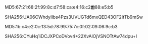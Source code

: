 MD5:67:21:68:2f:99:8c:d7:58:ca:e4:16:c2:ab:88:e5:b5

SHA256:UA06CWhdyIIbs4Pzs3UVUGTd6mxQED43OF2ItTb9mSw



MD5:1b:c4:e2:0c:13:5d:78:99:75:7c:0f:02:09:06:9c:b3

SHA256:CYuHq1iDCJXPCoDVov4+22XvAlOjVSNOTtAw74dpu+I